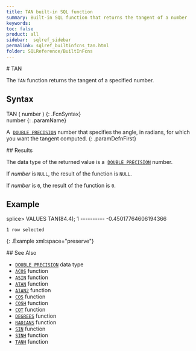 ```yaml
---
title: TAN built-in SQL function
summary: Built-in SQL function that returns the tangent of a number
keywords:
toc: false
product: all
sidebar:  sqlref_sidebar
permalink: sqlref_builtinfcns_tan.html
folder: SQLReference/BuiltInFcns
---
```

<section>
<div class="TopicContent" data-swiftype-index="true" markdown="1">
# TAN

The `TAN` function returns the tangent of a specified number.

## Syntax

<div class="fcnWrapperWide" markdown="1">
    TAN ( number )
{: .FcnSyntax}

</div>
<div class="paramList" markdown="1">
number
{: .paramName}

A &nbsp;[`DOUBLE PRECISION`](sqlref_datatypes_doubleprecision.html) number
that specifies the angle, in radians, for which you want the tangent
computed.
{: .paramDefnFirst}

</div>
## Results

The data type of the returned value is a &nbsp;[`DOUBLE
PRECISION`](sqlref_datatypes_doubleprecision.html) number.

If *number* is `NULL`, the result of the function is `NULL`.

If *number* is `0`, the result of the function is `0`.

## Example

<div class="preWrapper" markdown="1">
    splice> VALUES TAN(84.4);
    1
    ----------
    -0.45017764606194366
    
    1 row selected
{: .Example xml:space="preserve"}

</div>
## See Also

* [`DOUBLE PRECISION`](sqlref_datatypes_doubleprecision.html) data type
* [`ACOS`](sqlref_builtinfcns_acos.html) function
* [`ASIN`](sqlref_builtinfcns_asin.html) function
* [`ATAN`](sqlref_builtinfcns_atan.html) function
* [`ATAN2`](sqlref_builtinfcns_atan2.html) function
* [`COS`](sqlref_builtinfcns_cos.html) function
* [`COSH`](sqlref_builtinfcns_cosh.html) function
* [`COT`](sqlref_builtinfcns_cot.html) function
* [`DEGREES`](sqlref_builtinfcns_degrees.html) function
* [`RADIANS`](sqlref_builtinfcns_radians.html) function
* [`SIN`](sqlref_builtinfcns_sin.html) function
* [`SINH`](sqlref_builtinfcns_sinh.html) function
* [`TANH`](sqlref_builtinfcns_tanh.html) function

</div>
</section>

